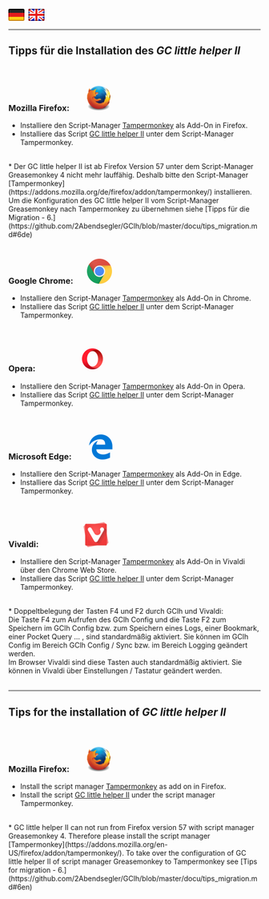 <a href="#de" title=""><img src="../images/flag_de.png"></a> &nbsp;<a href="#en" title=""><img src="../images/flag_en.png"></a>

---
## <a id="de"></a>Tipps für die Installation des *GC little helper II*
<br>

### <a id="firefox_de"></a>Mozilla Firefox: <span> &nbsp; &nbsp; &nbsp; &nbsp; </span> <img src="/images/mozilla_firefox_logo_small.png" title="Mozilla Firefox" alt="Mozilla Firefox"><br>
* Installiere den Script-Manager [Tampermonkey](https://addons.mozilla.org/de/firefox/addon/tampermonkey/) als Add-On in Firefox.<br>
* Installiere das Script [GC little helper II](https://github.com/2Abendsegler/GClh/raw/master/gc_little_helper_II.user.js) unter dem Script-Manager Tampermonkey.<br>
<br>
* Der GC little helper II ist ab Firefox Version 57 unter dem Script-Manager Greasemonkey 4 nicht mehr lauffähig. Deshalb bitte den Script-Manager [Tampermonkey](https://addons.mozilla.org/de/firefox/addon/tampermonkey/) installieren. Um die Konfiguration des GC little helper II vom Script-Manager Greasemonkey nach Tampermonkey zu übernehmen siehe [Tipps für die Migration - 6.](https://github.com/2Abendsegler/GClh/blob/master/docu/tips_migration.md#6de)<br>
<br>

### <a id="chrome_de"></a>Google Chrome: <span> &nbsp; &nbsp; &nbsp; </span> <img src="/images/google_chrome_logo_small.png" title="Google Chrom" alt="Google Chrom"><br>
* Installiere den Script-Manager [Tampermonkey](https://chrome.google.com/webstore/detail/tampermonkey/dhdgffkkebhmkfjojejmpbldmpobfkfo) als Add-On in Chrome.<br>
* Installiere das Script [GC little helper II](https://github.com/2Abendsegler/GClh/raw/master/gc_little_helper_II.user.js) unter dem Script-Manager Tampermonkey.<br>
<br>

### <a id="opera_de"></a>Opera: <span> &nbsp; &nbsp; &nbsp; &nbsp; &nbsp; &nbsp; &nbsp; &nbsp; &nbsp; &nbsp; &nbsp; </span> <img src="/images/opera_logo_small.png" title="Opera" alt="Opera"><br>
* Installiere den Script-Manager [Tampermonkey](https://addons.opera.com/de/extensions/details/tampermonkey-beta) als Add-On in Opera.<br>
* Installiere das Script [GC little helper II](https://github.com/2Abendsegler/GClh/raw/master/gc_little_helper_II.user.js) unter dem Script-Manager Tampermonkey.<br>
<br>

### <a id="edge_de"></a>Microsoft Edge: <span> &nbsp; &nbsp; &nbsp; &nbsp; </span> <img src="/images/microsoft_edge_logo_small.png" title="Microsoft Edge" alt="Microsoft Edge"><br>
* Installiere den Script-Manager [Tampermonkey](https://www.microsoft.com/en-us/store/p/tampermonkey/9nblggh5162s) als Add-On in Edge.<br>
* Installiere das Script [GC little helper II](https://github.com/2Abendsegler/GClh/raw/master/gc_little_helper_II.user.js) unter dem Script-Manager Tampermonkey.<br>
<br>

### <a id="vivaldi_de"></a>Vivaldi: <span> &nbsp; &nbsp; &nbsp; &nbsp; &nbsp; &nbsp; &nbsp; &nbsp; &nbsp; &nbsp; &nbsp; </span> <img src="/images/vivaldi_logo_small.png" title="Vivaldi" alt="Vivaldi"><br>
* Installiere den Script-Manager [Tampermonkey](https://chrome.google.com/webstore/detail/tampermonkey/dhdgffkkebhmkfjojejmpbldmpobfkfo) als Add-On in Vivaldi über den Chrome Web Store.<br>
* Installiere das Script [GC little helper II](https://github.com/2Abendsegler/GClh/raw/master/gc_little_helper_II.user.js) unter dem Script-Manager Tampermonkey.<br>
<br>
* Doppeltbelegung der Tasten F4 und F2 durch GClh und Vivaldi:<br>
Die Taste F4 zum Aufrufen des GClh Config und die Taste F2 zum Speichern im GClh Config bzw. zum Speichern eines Logs, einer Bookmark, einer Pocket Query ... , sind standardmäßig aktiviert. Sie können im GClh Config im Bereich GClh Config / Sync bzw. im Bereich Logging geändert werden. <br>
Im Browser Vivaldi sind diese Tasten auch standardmäßig aktiviert. Sie können in Vivaldi über Einstellungen / Tastatur geändert werden.<br>
<br>

---
## <a id="en"></a>Tips for the installation of *GC little helper II*
<br>

### <a id="firefox_en"></a>Mozilla Firefox: <span> &nbsp; &nbsp; &nbsp; &nbsp; </span> <img src="/images/mozilla_firefox_logo_small.png" title="Mozilla Firefox" alt="Mozilla Firefox"><br>
* Install the script manager [Tampermonkey](https://addons.mozilla.org/en-US/firefox/addon/tampermonkey/) as add on in Firefox.<br> 
* Install the script [GC little helper II](https://github.com/2Abendsegler/GClh/raw/master/gc_little_helper_II.user.js) under the script manager Tampermonkey.<br>
<br>
* GC little helper II can not run from Firefox version 57 with script manager Greasemonkey 4. Therefore please install the script manager [Tampermonkey](https://addons.mozilla.org/en-US/firefox/addon/tampermonkey/). To take over the configuration of GC little helper II of script manager Greasemonkey to Tampermonkey see [Tips for migration - 6.](https://github.com/2Abendsegler/GClh/blob/master/docu/tips_migration.md#6en)<br>
<br>
